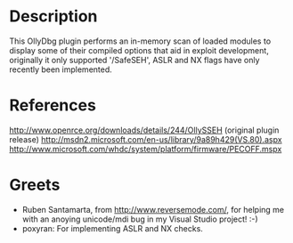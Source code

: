 # Description

This OllyDbg plugin performs an in-memory scan of loaded modules to display some of their compiled options that aid in exploit development, originally it only supported '/SafeSEH', ASLR and NX flags have only recently been implemented.
  
# References

http://www.openrce.org/downloads/details/244/OllySSEH (original plugin release)
http://msdn2.microsoft.com/en-us/library/9a89h429(VS.80).aspx
http://www.microsoft.com/whdc/system/platform/firmware/PECOFF.mspx

# Greets

* Ruben Santamarta, from http://www.reversemode.com/, for helping me with an anoying unicode/mdi bug in my Visual Studio project! :-)
* poxyran: For implementing ASLR and NX checks.
